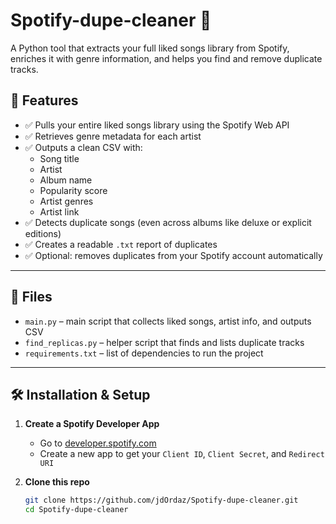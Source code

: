 # Spotify-dupe-cleaner 🎵

A Python tool that extracts your full liked songs library from Spotify, enriches it with genre information, and helps you find and remove duplicate tracks.

## 🚀 Features

- ✅ Pulls your entire liked songs library using the Spotify Web API
- ✅ Retrieves genre metadata for each artist
- ✅ Outputs a clean CSV with:
  - Song title
  - Artist
  - Album name
  - Popularity score
  - Artist genres
  - Artist link
- ✅ Detects duplicate songs (even across albums like deluxe or explicit editions)
- ✅ Creates a readable `.txt` report of duplicates
- ✅ Optional: removes duplicates from your Spotify account automatically

---

## 📁 Files

- `main.py` – main script that collects liked songs, artist info, and outputs CSV
- `find_replicas.py` – helper script that finds and lists duplicate tracks
- `requirements.txt` – list of dependencies to run the project

---

## 🛠 Installation & Setup

1. **Create a Spotify Developer App**  
   - Go to [developer.spotify.com](https://developer.spotify.com)
   - Create a new app to get your `Client ID`, `Client Secret`, and `Redirect URI`

2. **Clone this repo**

   ```bash
   git clone https://github.com/jdOrdaz/Spotify-dupe-cleaner.git
   cd Spotify-dupe-cleaner
